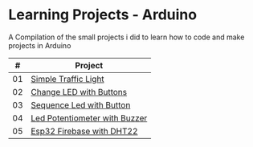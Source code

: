 # Learning Projects - Arduino

A Compilation of the small projects i did to learn how to code and make projects in Arduino

|  #  | Project                                                                                                                                          |
| :-: | ------------------------------------------------------------------------------------------------------------------------------------------------ |
| 01  | [Simple Traffic Light](https://github.com/GabOlv/Arduino-Learning-Projects/tree/main/Simple%20Traffic%20Light)                                   |
| 02  | [Change LED with Buttons](https://github.com/GabOlv/Learning-Projects-Arduino/tree/main/Change%20LED%20with%20Buttons "Change LED with Buttons") |
| 03  | [Sequence Led with Button](https://github.com/GabOlv/Learning-Projects-Arduino/tree/main/Sequence%20Led%20with%20Button)                         |
| 04  | [Led Potentiometer with Buzzer](https://github.com/GabOlv/Learning-Projects-Arduino/tree/main/Led%20Potentiometer%20with%20Buzzer)               |
| 05  | [Esp32 Firebase with DHT22](https://github.com/GabOlv/Learning-Projects-Arduino/tree/main/Esp32%20Firebase%20with%20DHT22)                       |

